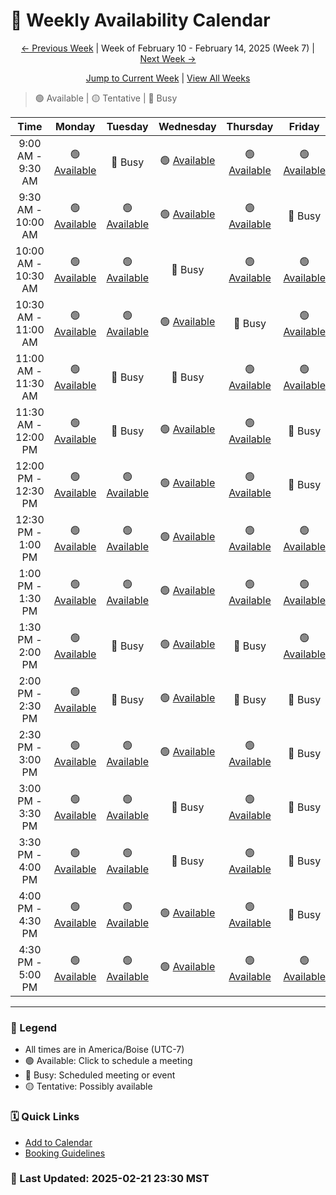 # 📅 Weekly Availability Calendar

<div align="center">

[← Previous Week](/past/2025-W06.md) | Week of February 10 - February 14, 2025 (Week 7) | [Next Week →](/past/2025-W08.md)

[Jump to Current Week](/README.md) | [View All Weeks](/calendar-index.md)
</div>

> 🟢 Available | 🟡 Tentative | 🔴 Busy 

| Time | Monday | Tuesday | Wednesday | Thursday | Friday |
|:----:|:------:|:--------:|:---------:|:--------:|:------:|
| 9:00 AM - 9:30 AM | 🟢 [Available](https://cal.com) | 🔴 Busy | 🟢 [Available](https://cal.com) | 🟢 [Available](https://cal.com) | 🟢 [Available](https://cal.com) |
| 9:30 AM - 10:00 AM | 🟢 [Available](https://cal.com) | 🟢 [Available](https://cal.com) | 🟢 [Available](https://cal.com) | 🟢 [Available](https://cal.com) | 🔴 Busy |
| 10:00 AM - 10:30 AM | 🟢 [Available](https://cal.com) | 🟢 [Available](https://cal.com) | 🔴 Busy | 🟢 [Available](https://cal.com) | 🟢 [Available](https://cal.com) |
| 10:30 AM - 11:00 AM | 🟢 [Available](https://cal.com) | 🟢 [Available](https://cal.com) | 🟢 [Available](https://cal.com) | 🔴 Busy | 🟢 [Available](https://cal.com) |
| 11:00 AM - 11:30 AM | 🟢 [Available](https://cal.com) | 🔴 Busy | 🔴 Busy | 🟢 [Available](https://cal.com) | 🟢 [Available](https://cal.com) |
| 11:30 AM - 12:00 PM | 🟢 [Available](https://cal.com) | 🔴 Busy | 🟢 [Available](https://cal.com) | 🟢 [Available](https://cal.com) | 🔴 Busy |
| 12:00 PM - 12:30 PM | 🟢 [Available](https://cal.com) | 🟢 [Available](https://cal.com) | 🟢 [Available](https://cal.com) | 🟢 [Available](https://cal.com) | 🔴 Busy |
| 12:30 PM - 1:00 PM | 🟢 [Available](https://cal.com) | 🟢 [Available](https://cal.com) | 🟢 [Available](https://cal.com) | 🟢 [Available](https://cal.com) | 🟢 [Available](https://cal.com) |
| 1:00 PM - 1:30 PM | 🟢 [Available](https://cal.com) | 🟢 [Available](https://cal.com) | 🟢 [Available](https://cal.com) | 🟢 [Available](https://cal.com) | 🟢 [Available](https://cal.com) |
| 1:30 PM - 2:00 PM | 🟢 [Available](https://cal.com) | 🔴 Busy | 🟢 [Available](https://cal.com) | 🔴 Busy | 🟢 [Available](https://cal.com) |
| 2:00 PM - 2:30 PM | 🟢 [Available](https://cal.com) | 🔴 Busy | 🟢 [Available](https://cal.com) | 🔴 Busy | 🔴 Busy |
| 2:30 PM - 3:00 PM | 🟢 [Available](https://cal.com) | 🟢 [Available](https://cal.com) | 🟢 [Available](https://cal.com) | 🟢 [Available](https://cal.com) | 🔴 Busy |
| 3:00 PM - 3:30 PM | 🟢 [Available](https://cal.com) | 🟢 [Available](https://cal.com) | 🔴 Busy | 🟢 [Available](https://cal.com) | 🔴 Busy |
| 3:30 PM - 4:00 PM | 🟢 [Available](https://cal.com) | 🟢 [Available](https://cal.com) | 🔴 Busy | 🟢 [Available](https://cal.com) | 🔴 Busy |
| 4:00 PM - 4:30 PM | 🟢 [Available](https://cal.com) | 🟢 [Available](https://cal.com) | 🟢 [Available](https://cal.com) | 🟢 [Available](https://cal.com) | 🔴 Busy |
| 4:30 PM - 5:00 PM | 🟢 [Available](https://cal.com) | 🟢 [Available](https://cal.com) | 🟢 [Available](https://cal.com) | 🟢 [Available](https://cal.com) | 🟢 [Available](https://cal.com) |

---
### 📝 Legend
- All times are in America/Boise (UTC-7)
- 🟢 Available: Click to schedule a meeting
- 🔴 Busy: Scheduled meeting or event
- 🟡 Tentative: Possibly available

### 🗓️ Quick Links
- [Add to Calendar](/calendar.ics)
- [Booking Guidelines](/booking-guidelines.md)

### 🔄 Last Updated: 2025-02-21 23:30 MST
